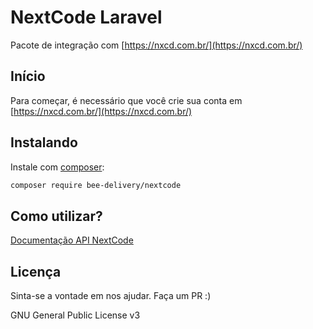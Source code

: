 # NextCode Laravel

Pacote de integração com [https://nxcd.com.br/](https://nxcd.com.br/)

## Início

Para começar, é necessário que você crie sua conta em [https://nxcd.com.br/](https://nxcd.com.br/)

## Instalando

Instale com [composer](https://getcomposer.org/):

```bash
composer require bee-delivery/nextcode
```

## Como utilizar?

[Documentação API NextCode](https://docshomolog.nxcd.com.br/?javascript#introducao)


## Licença

Sinta-se a vontade em nos ajudar. Faça um PR :)

GNU General Public License v3

